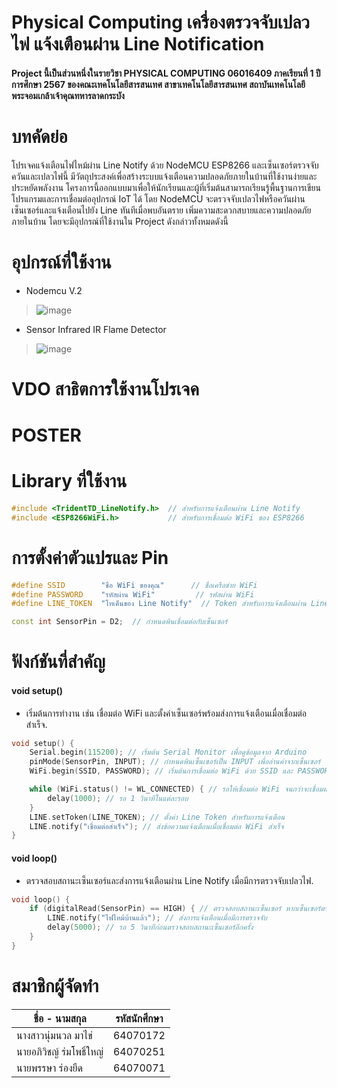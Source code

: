 # Physical Computing เครื่องตรวจจับเปลวไฟ แจ้งเตือนผ่าน Line Notification
####   Project นี้เป็นส่วนหนึ่งในรายวิชา PHYSICAL COMPUTING 06016409 ภาคเรียนที่ 1 ปีการศึกษา 2567 ของคณะเทคโนโลยีสารสนเทศ สาขาเทคโนโลยีสารสนเทศ สถาบันเทคโนโลยีพระจอมเกล้าเจ้าคุณทหารลาดกระบัง

# บทคัดย่อ
  โปรเจคแจ้งเตือนไฟไหม้ผ่าน Line Notify ด้วย NodeMCU ESP8266 และเซ็นเซอร์ตรวจจับควันและเปลวไฟนี้ มีวัตถุประสงค์เพื่อสร้างระบบแจ้งเตือนความปลอดภัยภายในบ้านที่ใช้งานง่ายและประหยัดพลังงาน โครงการนี้ออกแบบมาเพื่อให้นักเรียนและผู้ที่เริ่มต้นสามารถเรียนรู้พื้นฐานการเขียนโปรแกรมและการเชื่อมต่ออุปกรณ์ IoT ได้ โดย NodeMCU จะตรวจจับเปลวไฟหรือควันผ่านเซ็นเซอร์และแจ้งเตือนไปยัง Line ทันทีเมื่อพบอันตราย เพิ่มความสะดวกสบายและความปลอดภัยภายในบ้าน โดยจะมีอุปกรณ์ที่ใช้งานใน Project ดังกล่าวทั้งหมดดังนี้

# อุปกรณ์ที่ใช้งาน
* Nodemcu V.2
>![image](https://inex.co.th/home/wp-content/uploads/2020/07/node-mcuv2-001.jpg)

* Sensor Infrared IR Flame Detector
>![image](https://o.lnwfile.com/_/o/_raw/8w/un/73.jpg)

# VDO สาธิตการใช้งานโปรเจค

# POSTER

# Library ที่ใช้งาน
```cpp
#include <TridentTD_LineNotify.h>  // สำหรับการแจ้งเตือนผ่าน Line Notify
#include <ESP8266WiFi.h>           // สำหรับการเชื่อมต่อ WiFi ของ ESP8266
```

# การตั้งค่าตัวแปรและ Pin
```cpp
#define SSID        "ชื่อ WiFi ของคุณ"      // ชื่อเครือข่าย WiFi
#define PASSWORD    "รหัสผ่าน WiFi"         // รหัสผ่าน WiFi
#define LINE_TOKEN  "โทเค็นของ Line Notify"  // Token สำหรับการแจ้งเตือนผ่าน Line

const int SensorPin = D2;  // กำหนดพินเชื่อมต่อกับเซ็นเซอร์
```

# ฟังก์ชันที่สำคัญ
#### void setup()
* เริ่มต้นการทำงาน เช่น เชื่อมต่อ WiFi และตั้งค่าเซ็นเซอร์พร้อมส่งการแจ้งเตือนเมื่อเชื่อมต่อสำเร็จ.
```cpp
void setup() {
    Serial.begin(115200); // เริ่มต้น Serial Monitor เพื่อดูข้อมูลจาก Arduino
    pinMode(SensorPin, INPUT); // กำหนดพินเซ็นเซอร์เป็น INPUT เพื่ออ่านค่าจากเซ็นเซอร์
    WiFi.begin(SSID, PASSWORD); // เริ่มต้นการเชื่อมต่อ WiFi ด้วย SSID และ PASSWORD ที่กำหนด

    while (WiFi.status() != WL_CONNECTED) { // รอให้เชื่อมต่อ WiFi จนกว่าจะเชื่อมต่อสำเร็จ
        delay(1000); // รอ 1 วินาทีในแต่ละรอบ
    }
    LINE.setToken(LINE_TOKEN); // ตั้งค่า Line Token สำหรับการแจ้งเตือน
    LINE.notify("เชื่อมต่อสำเร็จ"); // ส่งข้อความแจ้งเตือนเมื่อเชื่อมต่อ WiFi สำเร็จ
}
```
#### void loop()
* ตรวจสอบสถานะเซ็นเซอร์และส่งการแจ้งเตือนผ่าน Line Notify เมื่อมีการตรวจจับเปลวไฟ.
```cpp
void loop() {
    if (digitalRead(SensorPin) == HIGH) { // ตรวจสอบสถานะเซ็นเซอร์ หากเซ็นเซอร์ตรวจจับเปลวไฟ
        LINE.notify("ไฟไหม้บ้านแล้ว"); // ส่งการแจ้งเตือนเมื่อมีการตรวจจับ
        delay(5000); // รอ 5 วินาทีก่อนตรวจสอบสถานะเซ็นเซอร์อีกครั้ง
    }
}
```
# สมาชิกผู้จัดทำ
| ชื่อ - นามสกุล                | รหัสนักศึกษา |
|-----------------------------|-------------|
| นางสาวนุ่มนวล มาไข่        | 64070172    |
| นายอภิวิชญ์ ร่มโพธิ์ใหญ่     | 64070251    |
| นายพรรษา ร่องยืด           | 64070071    |
